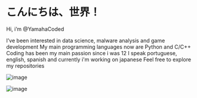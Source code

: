 # こんにちは、世界！

<p>Hi, i’m @YamahaCoded   </p>
I’ve been interested in data science, malware analysis and game development  
My main programming languages now are Python and C/C++  
Coding has been my main passion since i was 12  
I speak portuguese, english, spanish and currently i'm working on japanese  
Feel free to explore my repositories  

![image](https://imgur.com/CzGWxDK.gif)  

![image](https://github-readme-stats.vercel.app/api/top-langs/?username=YamahaCoded&layout=compact&langs_count=6&theme=github_dark)

<!---
YamahaCoded/YamahaCoded is a ✨ special ✨ repository because its `README.md` (this file) appears on your GitHub profile.
You can click the Preview link to take a look at your changes.
--->
